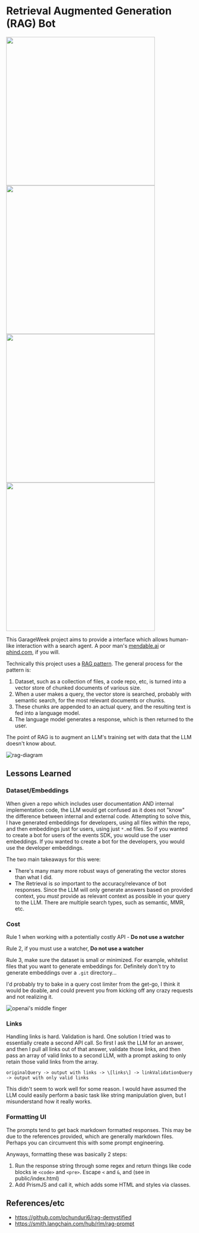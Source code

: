 # Retrieval Augmented Generation (RAG) Bot

<img src="https://github.com/sirugh/gw23-rag-chat-bot/assets/1278869/e5b89e1c-2e3a-4af4-9f76-75b3802784c0" width="400" />
<img src="https://github.com/sirugh/gw23-rag-chat-bot/assets/1278869/713d61ba-19f4-4480-b01c-2ac798aa7122" width="400" />
<img src="https://github.com/sirugh/gw23-rag-chat-bot/assets/1278869/16369d73-f29f-422f-a270-c33ca06450d3" width="400" />
<img src="https://github.com/sirugh/gw23-rag-chat-bot/assets/1278869/6d59f73a-a74d-4cea-a6ff-2c46dd34b191" width="400" />


This GarageWeek project aims to provide a interface which allows human-like interaction with a search agent. A poor man's [mendable.ai](https://www.mendable.ai/) or [phind.com](https://phind.com), if you will.

Technically this project uses a [RAG pattern](https://eugeneyan.com/writing/llm-patterns/#retrieval-augmented-generation-to-add-knowledge). The general process for the pattern is:

1. Dataset, such as a collection of files, a code repo, etc, is turned into a vector store of chunked documents of various size.
2. When a user makes a query, the vector store is searched, probably with semantic search, for the most relevant documents or chunks.
3. These chunks are appended to an actual query, and the resulting text is fed into a language model.
4. The language model generates a response, which is then returned to the user.

The point of RAG is to augment an LLM's training set with data that the LLM doesn't know about.

![rag-diagram](https://docs.aws.amazon.com/images/sagemaker/latest/dg/images/jumpstart/jumpstart-fm-rag.jpg)

## Lessons Learned

### Dataset/Embeddings

When given a repo which includes user documentation AND internal implementation code, the LLM would get confused as it does not "know" the difference between internal and external code. Attempting to solve this, I have generated embeddings for developers, using all files within the repo, and then embeddings just for users, using just `*.md` files. So if you wanted to create a bot for users of the events SDK, you would use the user embeddings. If you wanted to create a bot for the developers, you would use the developer embeddings.

The two main takeaways for this were:
- There's many many more robust ways of generating the vector stores than what I did.
- The Retrieval is _so_ important to the accuracy/relevance of bot responses. Since the LLM will only generate answers based on provided context, you _must_ provide as relevant context as possible in your query to the LLM. There are multiple search types, such as semantic, MMR, etc.


### Cost

Rule 1 when working with a potentially costly API - **Do not use a watcher**

Rule 2, if you must use a watcher, **Do not use a watcher**

Rule 3, make sure the dataset is small or minimized. For example, whitelist files that you want to generate embeddings for. Definitely don't try to generate embeddings over a `.git` directory...

I'd probably try to bake in a query cost limiter from the get-go, I think it would be doable, and could prevent you from kicking off any crazy requests and not realizing it.

![openai's middle finger](https://github.com/sirugh/gw23-chat-bot/assets/1278869/be530d3f-2c21-45b3-88c6-084d2a01e42e)

### Links

Handling links is hard. Validation is hard. One solution I tried was to essentially create a second API call. So first I ask the LLM for an answer, and then I pull all links out of that answer, validate those links, and then pass an array of valid links to a second LLM, with a prompt asking to only retain those valid links from the array.

`originalQuery -> output with links -> \[links\] -> linkValidationQuery -> output with only valid links`

This didn't seem to work well for some reason. I would have assumed the LLM could easily perform a basic task like string manipulation given, but I misunderstand how it really works.

### Formatting UI

The prompts tend to get back markdown formatted responses. This may be due to the references provided, which are generally markdown files. Perhaps you can circumvent this with some prompt engineering.

Anyways, formatting these was basically 2 steps:

1. Run the response string through some regex and return things like code blocks ie `<code>` and `<pre>`. Escape `<` and `&`, and (see in public/index.html)
2. Add PrismJS and call it, which adds some HTML and styles via classes.

<!--
## Brainstorming Ideas (pre-hackathon)

- Generate a video summary and interactible GPT based on transcript text.
  -- include timestamps and links in response
  -- eg. https://experienceleague.adobe.com/docs/commerce-learn/tutorials/adobe-developer-app-builder/api-mesh/getting-started-api-mesh.html?lang=en

- Provide repo summary and interactible GPT based on repo link
  -- eg. https://github.com/AdobeDocs/commerce-webapi/blob/main/src/

- Provide a docs summary and interactibel GPT based on markdown files.
  -- eg. https://experienceleague.adobe.com/docs/commerce-learn/

- Generally, provide interactible GPT based on URL, scraping deeply within site.
-->
## References/etc

- https://github.com/pchunduri6/rag-demystified
- https://smith.langchain.com/hub/rlm/rag-prompt
